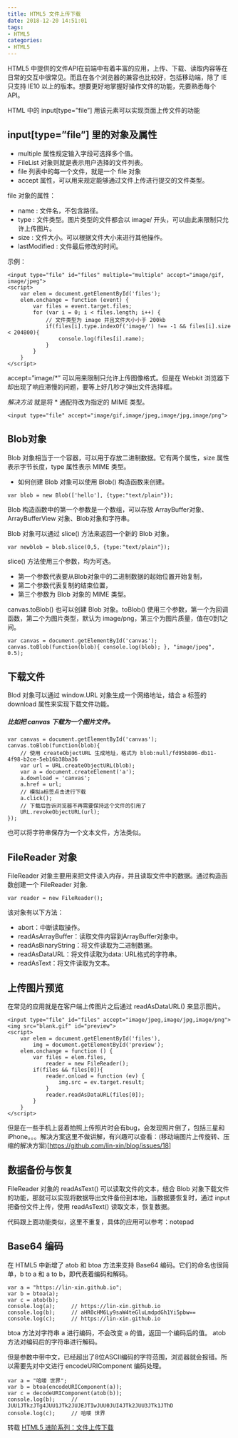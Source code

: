 ```yaml
---
title: HTML5 文件上传下载
date: 2018-12-20 14:51:01
tags:
- HTML5
categories: 
- HTML5
---
```




HTML5 中提供的文件API在前端中有着丰富的应用，上传、下载、读取内容等在日常的交互中很常见。而且在各个浏览器的兼容也比较好，包括移动端，除了 IE 只支持 IE10 以上的版本。想要更好地掌握好操作文件的功能，先要熟悉每个API。


HTML 中的 input[type=”file”] 用该元素可以实现页面上传文件的功能

## input[type=”file”] 里的对象及属性
- multiple 属性规定输入字段可选择多个值。
- FileList 对象则就是表示用户选择的文件列表。
- file 列表中的每一个文件，就是一个 file 对象
- accept 属性，可以用来规定能够通过文件上传进行提交的文件类型。

file 对象的属性：
- name : 文件名，不包含路径。
- type : 文件类型。图片类型的文件都会以 image/ 开头，可以由此来限制只允许上传图片。
- size : 文件大小。可以根据文件大小来进行其他操作。
- lastModified : 文件最后修改的时间。

示例：
```
<input type="file" id="files" multiple="multiple" accept="image/gif, image/jpeg">
<script>
    var elem = document.getElementById('files');
    elem.onchange = function (event) {
        var files = event.target.files;
        for (var i = 0; i < files.length; i++) {
            // 文件类型为 image 并且文件大小小于 200kb
            if(files[i].type.indexOf('image/') !== -1 && files[i].size < 204800){
                console.log(files[i].name);
            }
        }
    }
</script>
```

accept=”image/*” 可以用来限制只允许上传图像格式。但是在 Webkit 浏览器下却出现了响应滞慢的问题，要等上好几秒才弹出文件选择框。

*解决方法* 就是将 * 通配符改为指定的 MIME 类型。
```
<input type="file" accept="image/gif,image/jpeg,image/jpg,image/png">
```

## Blob对象

Blob 对象相当于一个容器，可以用于存放二进制数据。它有两个属性，size 属性表示字节长度，type 属性表示 MIME 类型。

- 如何创建
Blob 对象可以使用 Blob() 构造函数来创建。
```
var blob = new Blob(['hello'], {type:"text/plain"});
```
Blob 构造函数中的第一个参数是一个数组，可以存放 ArrayBuffer对象、ArrayBufferView 对象、Blob对象和字符串。

Blob 对象可以通过 slice() 方法来返回一个新的 Blob 对象。
```
var newblob = blob.slice(0,5, {type:"text/plain"});
```
slice() 方法使用三个参数，均为可选。
- 第一个参数代表要从Blob对象中的二进制数据的起始位置开始复制，
- 第二个参数代表复制的结束位置，
- 第三个参数为 Blob 对象的 MIME 类型。

canvas.toBlob() 也可以创建 Blob 对象。toBlob() 使用三个参数，第一个为回调函数，第二个为图片类型，默认为 image/png，第三个为图片质量，值在0到1之间。

```
var canvas = document.getElementById('canvas');
canvas.toBlob(function(blob){ console.log(blob); }, "image/jpeg", 0.5);
```

## 下载文件
Blod 对象可以通过 window.URL 对象生成一个网络地址，结合 a 标签的 download 属性来实现下载文件功能。

##### 比如把 canvas 下载为一个图片文件。
```
var canvas = document.getElementById('canvas');
canvas.toBlob(function(blob){
    // 使用 createObjectURL 生成地址，格式为 blob:null/fd95b806-db11-4f98-b2ce-5eb16b38ba36
    var url = URL.createObjectURL(blob);
    var a = document.createElement('a');
    a.download = 'canvas';
    a.href = url;
    // 模拟a标签点击进行下载
    a.click();
    // 下载后告诉浏览器不再需要保持这个文件的引用了
    URL.revokeObjectURL(url);
});
```
也可以将字符串保存为一个文本文件，方法类似。

## FileReader 对象
FileReader 对象主要用来把文件读入内存，并且读取文件中的数据。通过构造函数创建一个 FileReader 对象.
```
var reader = new FileReader();
```

该对象有以下方法：
 - abort：中断读取操作。
 - readAsArrayBuffer：读取文件内容到ArrayBuffer对象中。
 - readAsBinaryString：将文件读取为二进制数据。
 - readAsDataURL：将文件读取为data: URL格式的字符串。
 - readAsText：将文件读取为文本。

## 上传图片预览
在常见的应用就是在客户端上传图片之后通过 readAsDataURL() 来显示图片。
```
<input type="file" id="files" accept="image/jpeg,image/jpg,image/png">
<img src="blank.gif" id="preview">
<script>
    var elem = document.getElementById('files'),
        img = document.getElementById('preview');
    elem.onchange = function () {
        var files = elem.files,
            reader = new FileReader();
        if(files && files[0]){
            reader.onload = function (ev) {
                img.src = ev.target.result;
            }
            reader.readAsDataURL(files[0]);
        }
    }
</script>
```
但是在一些手机上竖着拍照上传照片时会有bug，会发现照片倒了，包括三星和iPhone。。。解决方案这里不做讲解，有兴趣可以查看：(移动端图片上传旋转、压缩的解决方案)[https://github.com/lin-xin/blog/issues/18]

## 数据备份与恢复
FileReader 对象的 readAsText() 可以读取文件的文本，结合 Blob 对象下载文件的功能，那就可以实现将数据导出文件备份到本地，当数据要恢复时，通过 input 把备份文件上传，使用 readAsText() 读取文本，恢复数据。

代码跟上面功能类似，这里不重复，具体的应用可以参考：notepad

## Base64 编码
在 HTML5 中新增了 atob 和 btoa 方法来支持 Base64 编码。它们的命名也很简单，b to a 和 a to b，即代表着编码和解码。
```
var a = "https://lin-xin.github.io";
var b = btoa(a);
var c = atob(b);
console.log(a);     // https://lin-xin.github.io
console.log(b);     // aHR0cHM6Ly9saW4teGluLmdpdGh1Yi5pbw==
console.log(c);     // https://lin-xin.github.io
```
btoa 方法对字符串 a 进行编码，不会改变 a 的值，返回一个编码后的值。
atob 方法对编码后的字符串进行解码。

但是参数中带中文，已经超出了8位ASCII编码的字符范围，浏览器就会报错。所以需要先对中文进行 encodeURIComponent 编码处理。

```
var a = "哈喽 世界";
var b = btoa(encodeURIComponent(a));
var c = decodeURIComponent(atob(b));
console.log(b);     // JUU1JTkzJTg4JUU1JTk2JUJEJTIwJUU0JUI4JTk2JUU3JTk1JThD
console.log(c);     // 哈喽 世界
```

转载 [HTML5 进阶系列：文件上传下载](http://blog.gdfengshuo.com/article/18/)
